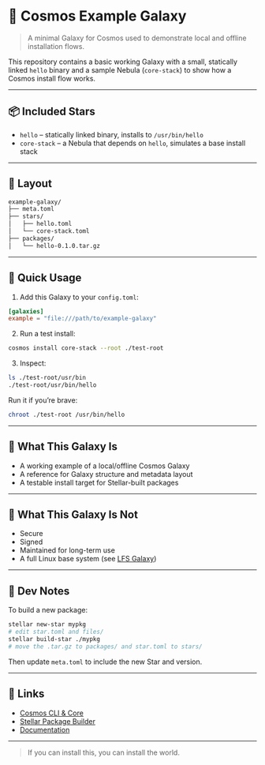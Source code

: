 # 🌌 Cosmos Example Galaxy

> A minimal Galaxy for Cosmos used to demonstrate local and offline installation flows.

This repository contains a basic working Galaxy with a small, statically linked `hello` binary and a sample Nebula (`core-stack`) to show how a Cosmos install flow works.

---

## 📦 Included Stars

- `hello` – statically linked binary, installs to `/usr/bin/hello`
- `core-stack` – a Nebula that depends on `hello`, simulates a base install stack

---

## 📂 Layout

```txt
example-galaxy/
├── meta.toml
├── stars/
│   ├── hello.toml
│   └── core-stack.toml
├── packages/
│   └── hello-0.1.0.tar.gz
```

---

## 🚀 Quick Usage

1. Add this Galaxy to your `config.toml`:

```toml
[galaxies]
example = "file:///path/to/example-galaxy"
```

2. Run a test install:

```bash
cosmos install core-stack --root ./test-root
```

3. Inspect:

```bash
ls ./test-root/usr/bin
./test-root/usr/bin/hello
```

Run it if you’re brave:
```bash
chroot ./test-root /usr/bin/hello
```

---

## 🤖 What This Galaxy Is
- A working example of a local/offline Cosmos Galaxy
- A reference for Galaxy structure and metadata layout
- A testable install target for Stellar-built packages

---

## 🧠 What This Galaxy Is Not
- Secure
- Signed
- Maintained for long-term use
- A full Linux base system (see [LFS Galaxy](https://github.com/cosmospkg/lfs-galaxy-mirror))

---

## 🧰 Dev Notes

To build a new package:

```bash
stellar new-star mypkg
# edit star.toml and files/
stellar build-star ./mypkg
# move the .tar.gz to packages/ and star.toml to stars/
```

Then update `meta.toml` to include the new Star and version.

---

## 🔗 Links
- [Cosmos CLI & Core](https://github.com/cosmospkg/cosmos)  
- [Stellar Package Builder](https://github.com/cosmospkg/cosmos/tree/main/stellar)  
- [Documentation](https://docs.cosmos-pkg.org)

---

> If you can install this, you can install the world.


